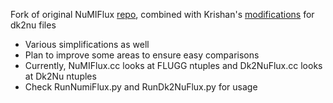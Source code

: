 Fork of original NuMIFlux [repo](https://github.com/marcodeltutto/NuMIFlux), combined with Krishan's [modifications](https://github.com/kvjmistry/NuMIFlux) for dk2nu files

- Various simplifications as well
- Plan to improve some areas to ensure easy comparisons
- Currently, NuMIFlux.cc looks at FLUGG ntuples and Dk2NuFlux.cc looks at Dk2Nu ntuples
- Check RunNumiFlux.py and RunDk2NuFlux.py for usage
